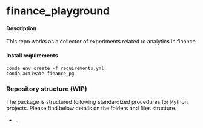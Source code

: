 # finance_playground

#### Description
This repo works as a collector of experiments related to analytics in finance.


#### Install requirements

```
conda env create -f requirements.yml
conda activate finance_pg
```

### Repository structure (WIP)
The package is structured following standardized procedures for Python projects. 
Please find below details on the folders and files structure.

* ...
